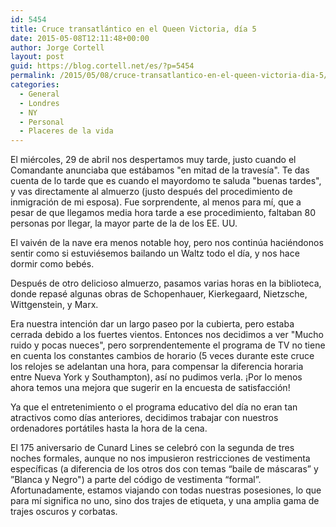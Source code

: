 ```yaml
---
id: 5454
title: Cruce transatlántico en el Queen Victoria, día 5
date: 2015-05-08T12:11:48+00:00
author: Jorge Cortell
layout: post
guid: https://blog.cortell.net/es/?p=5454
permalink: /2015/05/08/cruce-transatlantico-en-el-queen-victoria-dia-5/
categories:
  - General
  - Londres
  - NY
  - Personal
  - Placeres de la vida
---
```

El miércoles, 29 de abril nos despertamos muy tarde, justo cuando el Comandante anunciaba que estábamos "en mitad de la travesía". Te das cuenta de lo tarde que es cuando el mayordomo te saluda "buenas tardes", y vas directamente al almuerzo (justo después del procedimiento de inmigración de mi esposa). Fue sorprendente, al menos para mí, que a pesar de que llegamos media hora tarde a ese procedimiento, faltaban 80 personas por llegar, la mayor parte de la de los EE. UU.

El vaivén de la nave era menos notable hoy, pero nos continúa haciéndonos sentir como si estuviésemos bailando un Waltz todo el día, y nos hace dormir como bebés.

Después de otro delicioso almuerzo, pasamos varias horas en la biblioteca, donde repasé algunas obras de Schopenhauer, Kierkegaard, Nietzsche, Wittgenstein, y Marx.

Era nuestra intención dar un largo paseo por la cubierta, pero estaba cerrada debido a los fuertes vientos. Entonces nos decidimos a ver "Mucho ruido y pocas nueces", pero sorprendentemente el programa de TV no tiene en cuenta los constantes cambios de horario (5 veces durante este cruce los relojes se adelantan una hora, para compensar la diferencia horaria entre Nueva York y Southampton), así no pudimos verla. ¡Por lo menos ahora temos una mejora que sugerir en la encuesta de satisfacción!

Ya que el entretenimiento o el programa educativo del día no eran tan atractivos como días anteriores, decidimos trabajar con nuestros ordenadores portátiles hasta la hora de la cena.

El 175 aniversario de Cunard Lines se celebró con la segunda de tres noches formales, aunque no nos impusieron restricciones de vestimenta específicas (a diferencia de los otros dos con temas “baile de máscaras” y ”Blanca y Negro") a parte del código de vestimenta “formal”. Afortunadamente, estamos viajando con todas nuestras posesiones, lo que para mí significa no uno, sino dos trajes de etiqueta, y una amplia gama de trajes oscuros y corbatas.